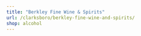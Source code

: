 ```yaml
---
title: "Berkley Fine Wine & Spirits"
url: /clarksboro/berkley-fine-wine-and-spirits/
shop: alcohol
---
```

